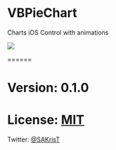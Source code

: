 VBPieChart
======

Charts iOS Control with animations


<img src="https://raw.githubusercontent.com/sakrist/Charts/master/Screenshot.png">

======

Version: 0.1.0
======

License: [MIT](http://opensource.org/licenses/MIT)
======

Twitter: [@SAKrisT](https://twitter.com/SAKrisT)
